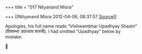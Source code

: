 +++
title = "017 Nityanand Misra"

+++
[[Nityanand Misra	2012-04-06, 08:37:57 [Source](https://groups.google.com/g/samskrita/c/ii5_VHBuT5A)]]



Apologies, his full name reads "Vishwambhar Upadhyay Shastri"  
(विश्वम्भर उपाध्याय शास्त्री). I had omitted "Upadhyay" below by  
mistake.



